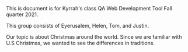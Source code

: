 This is document is for Kyrrah's class QA Web Development Tool Fall quarter 2021. 

This group consists of Eyerusalem, Helen, Tom, and Justin. 

Our topic is about Christmas around the world. Since we are familiar with U.S Christmas, we wanted to see the differences in traditions. 
